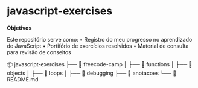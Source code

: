 # javascript-exercises
**Objetivos**

Este repositório serve como:
• Registro do meu progresso no aprendizado de JavaScript
• Portifório de exercícios resolvidos
• Material de consulta para revisão de conseitos

📦 javascript-exercises
├── 📂 freecode-camp
│   ├── 📂 functions
│   ├── 📂 objects
│   ├── 📂 loops
│   ├── 📂 debugging
├── 📂 anotacoes
└── 📜 README.md